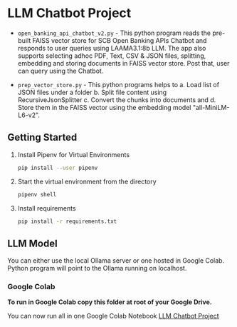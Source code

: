 # LLM Chatbot Project

* `open_banking_api_chatbot_v2.py` - This python program reads the pre-built FAISS vector store for SCB Open Banking APIs Chatbot and responds to user queries using LAAMA3.1:8b LLM. 
The app also supports selecting adhoc PDF, Text, CSV & JSON files, splitting, embedding and storing documents in FAISS vector store. Post that, user can query using the Chatbot.

* `prep_vector_store.py` - This python programs helps to 
    a. Load list of JSON files under a folder 
    b. Split file content using RecursiveJsonSplitter 
    c. Convert the chunks into documents and 
    d. Store them in the FAISS vector using the embedding model "all-MiniLM-L6-v2".

## Getting Started

1. Install Pipenv for Virtual Environments

    ```sh
    pip install --user pipenv
    ```

2. Start the virtual environment from the directory

    ```sh
    pipenv shell
    ```

3. Install requirements

    ```sh
    pip install -r requirements.txt
    ```

## LLM Model

You can either use the local Ollama server or one hosted in Google Colab. Python program will point to the Ollama running on localhost.

### Google Colab

**To run in Google Colab copy this folder at root of your Google Drive.**

You can now run all in one Google Colab Notebook <a href="https://colab.research.google.com/drive/1ZkatJVSV_qYyHK535A1DKVojGj9xz2lP?usp=sharing">LLM Chatbot Project</a>
